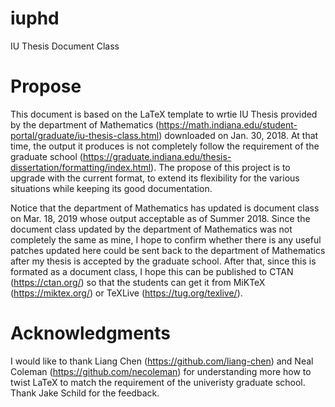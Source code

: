 # iuphd
IU Thesis Document Class

# Propose
This document is based on the LaTeX template to wrtie IU Thesis provided by the department of Mathematics (https://math.indiana.edu/student-portal/graduate/iu-thesis-class.html) downloaded on Jan. 30, 2018. At that time, the output it produces is not completely follow the requirement of the graduate school (https://graduate.indiana.edu/thesis-dissertation/formatting/index.html). The propose of this project is to upgrade with the current format, to extend its flexibility for the various situations while keeping its good documentation. 

Notice that the department of Mathematics has updated is document class on Mar. 18, 2019 whose output acceptable as of Summer 2018.  Since the document class updated by the department of Mathematics was not completely the same as mine, I hope to confirm whether there is any useful patches updated here could be sent back to the department of Mathematics after my thesis is accepted by the graduate school. After that, since this is formated as a document class, I hope this can be published to CTAN (https://ctan.org/) so that the students can get it from MiKTeX (https://miktex.org/) or TeXLive (https://tug.org/texlive/).

# Acknowledgments
I would like to thank Liang Chen (https://github.com/liang-chen) and Neal Coleman (https://github.com/necoleman) for understanding more how to twist LaTeX to match the requirement of the univeristy graduate school. Thank Jake Schild for the feedback.
